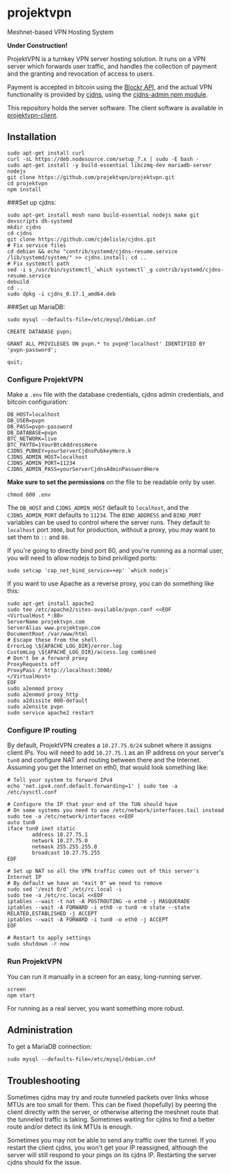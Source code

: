 # projektvpn
Meshnet-based VPN Hosting System

**Under Construction!**

ProjektVPN is a turnkey VPN server hosting solution. It runs on a VPN server which forwards user traffic, and handles the collection of payment and the granting and revocation of access to users.

Payment is accepted in bitcoin using the [Blockr API](http://blockr.io/documentation/api), and the actual VPN functionality is provided by [cjdns](https://github.com/cjdelisle/cjdns), using the [cjdns-admin npm module](https://github.com/tcrowe/cjdns-admin).

This repository holds the server software. The client software is available in [projektvpn-client](https://github.com/projektvpn/projektvpn-client).

## Installation

```
sudo apt-get install curl
curl -sL https://deb.nodesource.com/setup_7.x | sudo -E bash -
sudo apt-get install -y build-essential libczmq-dev mariadb-server nodejs 
git clone https://github.com/projektvpn/projektvpn.git
cd projektvpn
npm install
```

###Set up cjdns:

```
sudo apt-get install mosh nano build-essential nodejs make git devscripts dh-systemd
mkdir cjdns
cd cjdns
git clone https://github.com/cjdelisle/cjdns.git
# Fix service files
cd debian && echo "contrib/systemd/cjdns-resume.service /lib/systemd/system/" >> cjdns.install; cd ..
# Fix systemctl path
sed -i s_/usr/bin/systemctl_`which systemctl`_g contrib/systemd/cjdns-resume.service
debuild
cd ..
sudo dpkg -i cjdns_0.17.1_amd64.deb
```

###Set up MariaDB:

```
sudo mysql --defaults-file=/etc/mysql/debian.cnf

CREATE DATABASE pvpn;

GRANT ALL PRIVILEGES ON pvpn.* to pvpn@'localhost' IDENTIFIED BY 'pvpn-password'; 

quit;

```

### Configure ProjektVPN

Make a `.env` file with the database credentials, cjdns admin credentials, and bitcoin configuration:

```
DB_HOST=localhost
DB_USER=pvpn
DB_PASS=pvpn-password
DB_DATABASE=pvpn
BTC_NETWORK=live
BTC_PAYTO=1YourBtcAddressHere
CJDNS_PUBKEY=yourServerCjdnsPubkeyHere.k
CJDNS_ADMIN_HOST=localhost
CJDNS_ADMIN_PORT=11234
CJDNS_ADMIN_PASS=yourServerCjdnsAdminPasswordHere
```

**Make sure to set the permissions** on the file to be readable only by user.

```
chmod 600 .env
```

The `DB_HOST` and `CJDNS_ADMIN_HOST` default to `localhost`, and the `CJDNS_ADMIN_PORT` defaults to `11234`. The `BIND_ADDRESS` and `BIND_PORT` variables can be used to control where the server runs. They default to `localhost` port `3000`, but for production, without a proxy, you may want to set them to `::` and `80`.

If you're going to directly bind port 80, and you're running as a normal user, you will need to allow nodejs to bind priviliged ports:

```
sudo setcap 'cap_net_bind_service=+ep' `which nodejs`
```

If you want to use Apache as a reverse proxy, you can do something like this:

```
sudo apt-get install apache2
sudo tee /etc/apache2/sites-available/pvpn.conf <<EOF
<VirtualHost *:80>
ServerName projektvpn.com
ServerAlias www.projektvpn.com
DocumentRoot /var/www/html
# Escape these from the shell
ErrorLog \${APACHE_LOG_DIR}/error.log
CustomLog \${APACHE_LOG_DIR}/access.log combined
# Don't be a forward proxy
ProxyRequests off
ProxyPass / http://localhost:3000/
</VirtualHost>
EOF
sudo a2enmod proxy
sudo a2enmod proxy_http
sudo a2dissite 000-default
sudo a2ensite pvpn
sudo service apache2 restart
```



### Configure IP routing

By default, ProjektVPN creates a `10.27.75.0/24` subnet where it assigns client IPs. You will need to add `10.27.75.1` as an IP address on your server's `tun0` and configure NAT and routing between there and the Internet. Assuming you get the Internet on eth0, that would look something like:

```
# Tell your system to forward IPv4
echo 'net.ipv4.conf.default.forwarding=1' | sudo tee -a /etc/sysctl.conf

# Configure the IP that your end of the TUN should have
# On some systems you need to use /etc/network/interfaces.tail instead
sudo tee -a /etc/network/interfaces <<EOF
auto tun0
iface tun0 inet static
        address 10.27.75.1
        network 10.27.75.0
        netmask 255.255.255.0
        broadcast 10.27.75.255
EOF

# Set up NAT so all the VPN traffic comes out of this server's Internet IP
# By default we have an "exit 0" we need to remove
sudo sed '/exit 0/d' /etc/rc.local -i
sudo tee -a /etc/rc.local <<EOF
iptables --wait -t nat -A POSTROUTING -o eth0 -j MASQUERADE
iptables --wait -A FORWARD -i eth0 -o tun0 -m state --state RELATED,ESTABLISHED -j ACCEPT
iptables --wait -A FORWARD -i tun0 -o eth0 -j ACCEPT
EOF

# Restart to apply settings
sudo shutdown -r now
```

### Run ProjektVPN

You can run it manually in a screen for an easy, long-running server.

```
screen
npm start
```

For running as a real server, you want something more robust.


## Administration

To get a MariaDB connection:

```
sudo mysql --defaults-file=/etc/mysql/debian.cnf
```

## Troubleshooting

Sometimes cjdns may try and route tunneled packets over links whose MTUs are too small for them. This can be fixed (hopefully) by peering the client directly with the server, or otherwise altering the meshnet route that the tunneled traffic is taking. Sometimes waiting for cjdns to find a better route and/or detect its link MTUs is enough.

Sometimes you may not be able to send any traffic over the tunnel. If you restart the client cjdns, you won't get your IP reassigned, although the server will still respond to your pings on its cjdns IP. Restarting the server cjdns should fix the issue.

